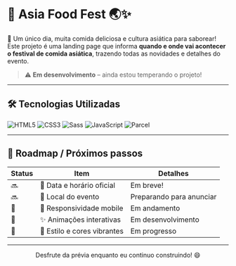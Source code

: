 # 🍜 Asia Food Fest 🌏✨

🎉 Um único dia, muita comida deliciosa e cultura asiática para saborear!  
Este projeto é uma landing page que informa **quando e onde vai acontecer o festival de comida asiática**, trazendo todas as novidades e detalhes do evento.  

> ⚠️ **Em desenvolvimento** – ainda estou temperando o projeto!

---

## 🛠️ Tecnologias Utilizadas
![HTML5](https://img.shields.io/badge/HTML5-E34F26?style=flat&logo=html5&logoColor=white)
![CSS3](https://img.shields.io/badge/CSS3-1572B6?style=flat&logo=css3&logoColor=white)
![Sass](https://img.shields.io/badge/Sass-CC6699?style=flat&logo=sass&logoColor=white)
![JavaScript](https://img.shields.io/badge/JavaScript-F7DF1E?style=flat&logo=javascript&logoColor=black)
![Parcel](https://img.shields.io/badge/Parcel-DF1B00?style=flat&logo=parcel&logoColor=white)

---

## 🚀 Roadmap / Próximos passos

| Status | Item | Detalhes |
|--------|------|----------|
| 🔜 | 📅 Data e horário oficial | Em breve! |
| 🔜 | 📍 Local do evento | Preparando para anunciar |
| 🔧 | 📱 Responsividade mobile | Em andamento |
| 🎨 | ✨ Animações interativas | Em desenvolvimento |
| 🌈 | 🎉 Estilo e cores vibrantes | Em progresso |

---

<div align="center">
Desfrute da prévia enquanto eu continuo construindo! 😄
</div>

